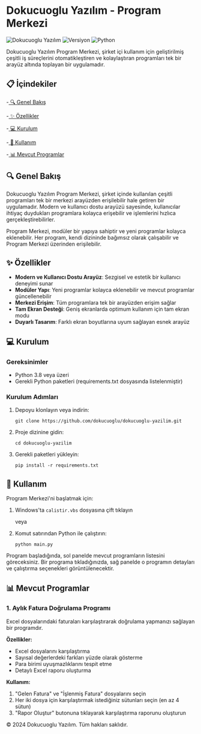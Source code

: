 # Dokucuoglu Yazılım - Program Merkezi

![Dokucuoglu Yazılım](https://img.shields.io/badge/Dokucuoglu-Yazılım-blue)
![Versiyon](https://img.shields.io/badge/Versiyon-1.0.0-green)
![Python](https://img.shields.io/badge/Python-3.8+-yellow)

Dokucuoglu Yazılım Program Merkezi, şirket içi kullanım için geliştirilmiş çeşitli iş süreçlerini otomatikleştiren ve kolaylaştıran programları tek bir arayüz altında toplayan bir uygulamadır.

## 📋 İçindekiler

-[ 🔍 Genel Bakış](#genel-bakış)

-[ ✨ Özellikler](#özellikler)

-[ 💻 Kurulum](#kurulum)

-[ 🚀 Kullanım](#kullanım)

-[ 📊 Mevcut Programlar](#mevcut-programlar)


## 🔍 Genel Bakış

Dokucuoglu Yazılım Program Merkezi, şirket içinde kullanılan çeşitli programları tek bir merkezi arayüzden erişilebilir hale getiren bir uygulamadır. Modern ve kullanıcı dostu arayüzü sayesinde, kullanıcılar ihtiyaç duydukları programlara kolayca erişebilir ve işlemlerini hızlıca gerçekleştirebilirler.

Program Merkezi, modüler bir yapıya sahiptir ve yeni programlar kolayca eklenebilir. Her program, kendi dizininde bağımsız olarak çalışabilir ve Program Merkezi üzerinden erişilebilir.

## ✨ Özellikler

- **Modern ve Kullanıcı Dostu Arayüz**: Sezgisel ve estetik bir kullanıcı deneyimi sunar
- **Modüler Yapı**: Yeni programlar kolayca eklenebilir ve mevcut programlar güncellenebilir
- **Merkezi Erişim**: Tüm programlara tek bir arayüzden erişim sağlar
- **Tam Ekran Desteği**: Geniş ekranlarda optimum kullanım için tam ekran modu
- **Duyarlı Tasarım**: Farklı ekran boyutlarına uyum sağlayan esnek arayüz

## 💻 Kurulum

### Gereksinimler

- Python 3.8 veya üzeri
- Gerekli Python paketleri (requirements.txt dosyasında listelenmiştir)

### Kurulum Adımları

1. Depoyu klonlayın veya indirin:
   ```
   git clone https://github.com/dokucuoglu/dokucuoglu-yazilim.git
   ```

2. Proje dizinine gidin:
   ```
   cd dokucuoglu-yazilim
   ```

3. Gerekli paketleri yükleyin:
   ```
   pip install -r requirements.txt
   ```

## 🚀 Kullanım

Program Merkezi'ni başlatmak için:

1. Windows'ta `calistir.vbs` dosyasına çift tıklayın
   
   veya
   
2. Komut satırından Python ile çalıştırın:
   ```
   python main.py
   ```

Program başladığında, sol panelde mevcut programların listesini göreceksiniz. Bir programa tıkladığınızda, sağ panelde o programın detayları ve çalıştırma seçenekleri görüntülenecektir.

## 📊 Mevcut Programlar

### 1. Aylık Fatura Doğrulama Programı

Excel dosyalarındaki faturaları karşılaştırarak doğrulama yapmanızı sağlayan bir programdır.

**Özellikler:**
- Excel dosyalarını karşılaştırma
- Sayısal değerlerdeki farkları yüzde olarak gösterme
- Para birimi uyuşmazlıklarını tespit etme
- Detaylı Excel raporu oluşturma

**Kullanım:**
1. "Gelen Fatura" ve "İşlenmiş Fatura" dosyalarını seçin
2. Her iki dosya için karşılaştırmak istediğiniz sütunları seçin (en az 4 sütun)
3. "Rapor Oluştur" butonuna tıklayarak karşılaştırma raporunu oluşturun


© 2024 Dokucuoglu Yazılım. Tüm hakları saklıdır.
